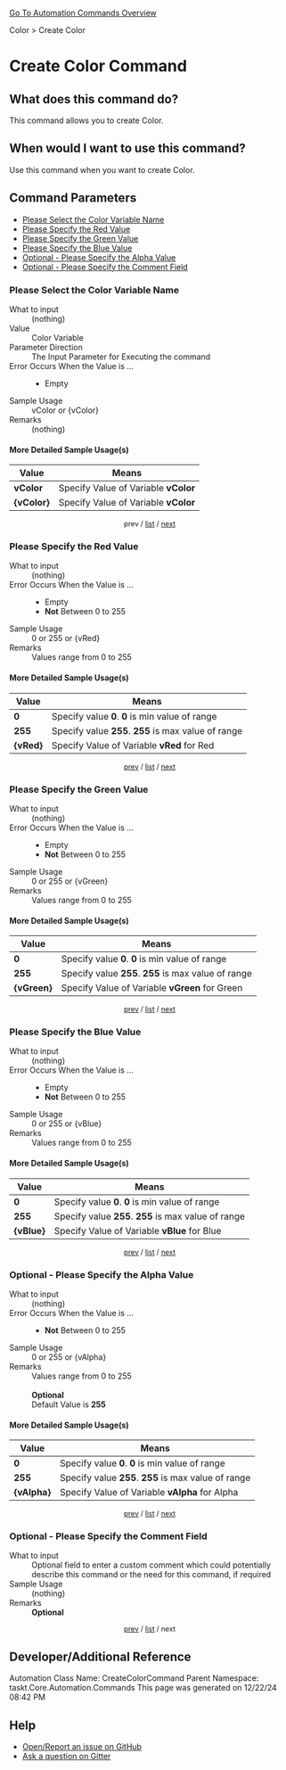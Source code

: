 <!--TITLE: Create Color Command -->
<!-- SUBTITLE: a command in the Color group. -->
[Go To Automation Commands Overview](/automation-commands.md)


Color &gt; Create Color


# Create Color Command


## What does this command do?
This command allows you to create Color.


## When would I want to use this command?
Use this command when you want to create Color.


<a id="param_list"></a>
## Command Parameters
- [Please Select the Color Variable Name](#param_0)
- [Please Specify the Red Value](#param_1)
- [Please Specify the Green Value](#param_2)
- [Please Specify the Blue Value](#param_3)
- [Optional - Please Specify the Alpha Value](#param_4)
- [Optional - Please Specify the Comment Field](#param_5)


<a id="param_0"></a>
### Please Select the Color Variable Name


<dl>
<dt>What to input</dt><dd>(nothing)</dd>
<dt>Value</dt><dd>Color Variable</dd>
<dt>Parameter Direction</dt><dd>The Input Parameter for Executing the command</dd>
<dt>Error Occurs When the Value is ...</dt><dd><ul>
<li>Empty</li>
</ul></dd>
<dt>Sample Usage</dt><dd>vColor or {vColor}</dd>
<dt>Remarks</dt><dd>(nothing)</dd>
</dl>




#### More Detailed Sample Usage(s)
| Value | Means |
|---|---|
| <strong>vColor</strong> | Specify Value of Variable **vColor** |
| <strong>{vColor}</strong> | Specify Value of Variable **vColor** |


<div style="font-size: 90%; text-align: center">


prev / [list](#param_list) / [next](#param_1)


</div>


<a id="param_1"></a>
### Please Specify the Red Value


<dl>
<dt>What to input</dt><dd>(nothing)</dd>
<dt>Error Occurs When the Value is ...</dt><dd><ul>
<li>Empty</li>
<li><strong>Not</strong> Between 0 to 255</li>
</ul></dd>
<dt>Sample Usage</dt><dd>0 or 255 or {vRed}</dd>
<dt>Remarks</dt><dd>Values range from 0 to 255</dd>
</dl>




#### More Detailed Sample Usage(s)
| Value | Means |
|---|---|
| <strong>0</strong> | Specify value **0**. **0** is min value of range |
| <strong>255</strong> | Specify value **255**. **255** is max value of range |
| <strong>{vRed}</strong> | Specify Value of Variable **vRed** for Red |


<div style="font-size: 90%; text-align: center">


[prev](#param_1) / [list](#param_list) / [next](#param_2)


</div>


<a id="param_2"></a>
### Please Specify the Green Value


<dl>
<dt>What to input</dt><dd>(nothing)</dd>
<dt>Error Occurs When the Value is ...</dt><dd><ul>
<li>Empty</li>
<li><strong>Not</strong> Between 0 to 255</li>
</ul></dd>
<dt>Sample Usage</dt><dd>0 or 255 or {vGreen}</dd>
<dt>Remarks</dt><dd>Values range from 0 to 255</dd>
</dl>




#### More Detailed Sample Usage(s)
| Value | Means |
|---|---|
| <strong>0</strong> | Specify value **0**. **0** is min value of range |
| <strong>255</strong> | Specify value **255**. **255** is max value of range |
| <strong>{vGreen}</strong> | Specify Value of Variable **vGreen** for Green |


<div style="font-size: 90%; text-align: center">


[prev](#param_2) / [list](#param_list) / [next](#param_3)


</div>


<a id="param_3"></a>
### Please Specify the Blue Value


<dl>
<dt>What to input</dt><dd>(nothing)</dd>
<dt>Error Occurs When the Value is ...</dt><dd><ul>
<li>Empty</li>
<li><strong>Not</strong> Between 0 to 255</li>
</ul></dd>
<dt>Sample Usage</dt><dd>0 or 255 or {vBlue}</dd>
<dt>Remarks</dt><dd>Values range from 0 to 255</dd>
</dl>




#### More Detailed Sample Usage(s)
| Value | Means |
|---|---|
| <strong>0</strong> | Specify value **0**. **0** is min value of range |
| <strong>255</strong> | Specify value **255**. **255** is max value of range |
| <strong>{vBlue}</strong> | Specify Value of Variable **vBlue** for Blue |


<div style="font-size: 90%; text-align: center">


[prev](#param_3) / [list](#param_list) / [next](#param_4)


</div>


<a id="param_4"></a>
### Optional - Please Specify the Alpha Value


<dl>
<dt>What to input</dt><dd>(nothing)</dd>
<dt>Error Occurs When the Value is ...</dt><dd><ul>
<li><strong>Not</strong> Between 0 to 255</li>
</ul></dd>
<dt>Sample Usage</dt><dd>0 or 255 or {vAlpha}</dd>
<dt>Remarks</dt><dd>Values range from 0 to 255<br><br>
<strong>Optional</strong><br>Default Value is <strong>255</strong></dd>
</dl>




#### More Detailed Sample Usage(s)
| Value | Means |
|---|---|
| <strong>0</strong> | Specify value **0**. **0** is min value of range |
| <strong>255</strong> | Specify value **255**. **255** is max value of range |
| <strong>{vAlpha}</strong> | Specify Value of Variable **vAlpha** for Alpha |


<div style="font-size: 90%; text-align: center">


[prev](#param_4) / [list](#param_list) / [next](#param_5)


</div>


<a id="param_5"></a>
### Optional - Please Specify the Comment Field


<dl>
<dt>What to input</dt><dd>Optional field to enter a custom comment which could potentially describe this command or the need for this command, if required</dd>
<dt>Sample Usage</dt><dd>(nothing)</dd>
<dt>Remarks</dt><dd><strong>Optional</strong><br></dd>
</dl>




<div style="font-size: 90%; text-align: center">


[prev](#param_5) / [list](#param_list) / next


</div>


## Developer/Additional Reference
Automation Class Name: CreateColorCommand
Parent Namespace: taskt.Core.Automation.Commands
This page was generated on 12/22/24 08:42 PM


## Help
- [Open/Report an issue on GitHub](https://github.com/rcktrncn/taskt/issues/new)
- [Ask a question on Gitter](https://gitter.im/taskt-rpa/Lobby)
